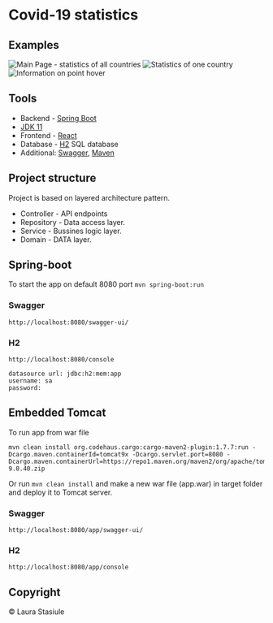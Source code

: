 # Covid-19 statistics

## Examples
![Main Page - statistics of all countries](covid/readme/Main.png)
![Statistics of one country](covid/readme/Argentina.png)
![Information on point hover](covid/readme/Turkey.png)

## Tools

* Backend - [Spring Boot](https://spring.io/projects/spring-boot)
* [JDK 11](https://www.oracle.com/java/technologies/javase-jdk11-downloads.html)
* Frontend - [React](https://reactjs.org/)
* Database - [H2](https://www.h2database.com/html/main.html) SQL database
* Additional: [Swagger](https://swagger.io/), [Maven](https://maven.apache.org/)

## Project structure
Project is based on layered architecture pattern. 
* Controller - API endpoints
* Repository - Data access layer.
* Service - Bussines logic layer.
* Domain - DATA layer.

## Spring-boot
To start the app on default 8080 port
```mvn spring-boot:run```
### Swagger
```http://localhost:8080/swagger-ui/```
### H2
```http://localhost:8080/console```
```
datasource url: jdbc:h2:mem:app
username: sa
password:
```

## Embedded Tomcat
To run app from war file
```
mvn clean install org.codehaus.cargo:cargo-maven2-plugin:1.7.7:run -Dcargo.maven.containerId=tomcat9x -Dcargo.servlet.port=8080 -Dcargo.maven.containerUrl=https://repo1.maven.org/maven2/org/apache/tomcat/tomcat/9.0.40/tomcat-9.0.40.zip

```
Or run `mvn clean install` and make a new war file (app.war) in target folder and deploy it to Tomcat server.
### Swagger
```http://localhost:8080/app/swagger-ui/```
### H2
```http://localhost:8080/app/console```

## Copyright
&copy; Laura Stasiule